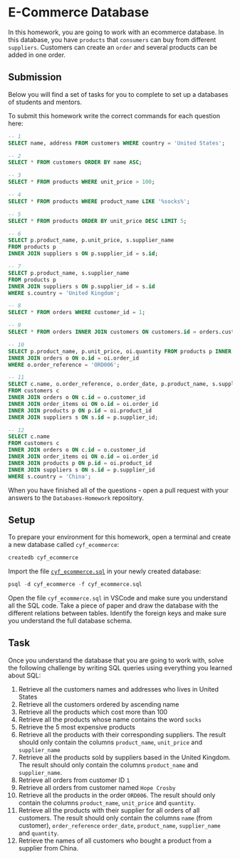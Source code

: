 # E-Commerce Database

In this homework, you are going to work with an ecommerce database. In this database, you have `products` that `consumers` can buy from different `suppliers`. Customers can create an `order` and several products can be added in one order.

## Submission

Below you will find a set of tasks for you to complete to set up a databases of students and mentors.

To submit this homework write the correct commands for each question here:

```sql
-- 1
SELECT name, address FROM customers WHERE country = 'United States';

-- 2
SELECT * FROM customers ORDER BY name ASC;

-- 3
SELECT * FROM products WHERE unit_price > 100;

-- 4
SELECT * FROM products WHERE product_name LIKE '%socks%';

-- 5
SELECT * FROM products ORDER BY unit_price DESC LIMIT 5;

-- 6
SELECT p.product_name, p.unit_price, s.supplier_name
FROM products p
INNER JOIN suppliers s ON p.supplier_id = s.id;

-- 7
SELECT p.product_name, s.supplier_name
FROM products p
INNER JOIN suppliers s ON p.supplier_id = s.id
WHERE s.country = 'United Kingdom';

-- 8
SELECT * FROM orders WHERE customer_id = 1;

-- 9
SELECT * FROM orders INNER JOIN customers ON customers.id = orders.customer_id WHERE customers.name = 'Hope Crosby';

-- 10
SELECT p.product_name, p.unit_price, oi.quantity FROM products p INNER JOIN order_items oi ON p.id = oi.product_id
INNER JOIN orders o ON o.id = oi.order_id
WHERE o.order_reference = 'ORD006';

-- 11
SELECT c.name, o.order_reference, o.order_date, p.product_name, s.supplier_name, oi.quantity
FROM customers c
INNER JOIN orders o ON c.id = o.customer_id
INNER JOIN order_items oi ON o.id = oi.order_id
INNER JOIN products p ON p.id = oi.product_id
INNER JOIN suppliers s ON s.id = p.supplier_id;

-- 12
SELECT c.name
FROM customers c
INNER JOIN orders o ON c.id = o.customer_id
INNER JOIN order_items oi ON o.id = oi.order_id
INNER JOIN products p ON p.id = oi.product_id
INNER JOIN suppliers s ON s.id = p.supplier_id
WHERE s.country = 'China';
```

When you have finished all of the questions - open a pull request with your answers to the `Databases-Homework` repository.

## Setup

To prepare your environment for this homework, open a terminal and create a new database called `cyf_ecommerce`:

```sql
createdb cyf_ecommerce
```

Import the file [`cyf_ecommerce.sql`](./cyf_ecommerce.sql) in your newly created database:

```sql
psql -d cyf_ecommerce -f cyf_ecommerce.sql
```

Open the file `cyf_ecommerce.sql` in VSCode and make sure you understand all the SQL code. Take a piece of paper and draw the database with the different relations between tables. Identify the foreign keys and make sure you understand the full database schema.

## Task

Once you understand the database that you are going to work with, solve the following challenge by writing SQL queries using everything you learned about SQL:

1. Retrieve all the customers names and addresses who lives in United States
2. Retrieve all the customers ordered by ascending name
3. Retrieve all the products which cost more than 100
4. Retrieve all the products whose name contains the word `socks`
5. Retrieve the 5 most expensive products
6. Retrieve all the products with their corresponding suppliers. The result should only contain the columns `product_name`, `unit_price` and `supplier_name`
7. Retrieve all the products sold by suppliers based in the United Kingdom. The result should only contain the columns `product_name` and `supplier_name`.
8. Retrieve all orders from customer ID `1`
9. Retrieve all orders from customer named `Hope Crosby`
10. Retrieve all the products in the order `ORD006`. The result should only contain the columns `product_name`, `unit_price` and `quantity`.
11. Retrieve all the products with their supplier for all orders of all customers. The result should only contain the columns `name` (from customer), `order_reference` `order_date`, `product_name`, `supplier_name` and `quantity`.
12. Retrieve the names of all customers who bought a product from a supplier from China.
